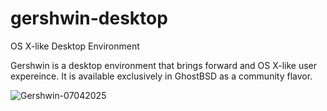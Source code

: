 # gershwin-desktop
OS X-like Desktop Environment

Gershwin is a desktop environment that brings forward and OS X-like user expereince.  It is available exclusively in GhostBSD as a community flavor.

![Gershwin-07042025](https://github.com/user-attachments/assets/33a0a7bd-8f2b-4d50-ac2c-1d8a8553e4d8)
